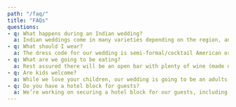 ```yaml
---
path: "/faq/"
title: "FAQs"
questions:
- q: What happens during an Indian wedding?
  a: Indian weddings come in many varieties depending on the region, and can range from hours to days. Our condensed 1.5 hour ceremony will be following the traditions of the Tamil Brahmins, and we have laid out a guide for how our wedding ceremony will run in the Ceremony page for those unfamiliar.
- q: What should I wear?
  a: The dress code for our wedding is semi-formal/cocktail American or Indian attire. Those wishing to wear Indian clothing can wear a kurta pajama, salwar kameez, or saree. There ceremony is outdoors on grass so keep that in mind!
- q: What are we going to be eating?
  a: Rest assured there will be an open bar with plenty of wine (made on location), beer, and liquor. Our cocktail hour and dinner will be a buffet-style selection of delicious vegetarian Indian-fusion options.
- q: Are kids welcome?
  a: While we love your children, our wedding is going to be an adults-only event. We appreciate you making arrangements ahead of time, and gladly welcome kiddos to our welcome reception!
- q: Do you have a hotel block for guests?
  a: We’re working on securing a hotel block for our guests, including transportation to and from the wedding.
---
```

